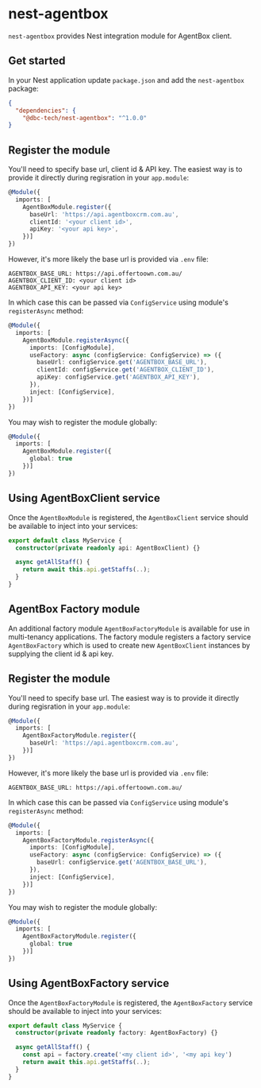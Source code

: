 # nest-agentbox

`nest-agentbox` provides Nest integration module for AgentBox client.

## Get started

In your Nest application update `package.json` and add the `nest-agentbox` package:

```json
{
  "dependencies": {
    "@dbc-tech/nest-agentbox": "^1.0.0"
}
```

## Register the module

You'll need to specify base url, client id & API key. The easiest way is to provide it directly during regisration in your `app.module`:

```typescript
@Module({
  imports: [
    AgentBoxModule.register({
      baseUrl: 'https://api.agentboxcrm.com.au',
      clientId: '<your client id>',
      apiKey: '<your api key>',
    })]
})
```

However, it's more likely the base url is provided via `.env` file:

```
AGENTBOX_BASE_URL: https://api.offertoown.com.au/
AGENTBOX_CLIENT_ID: <your client id>
AGENTBOX_API_KEY: <your api key>
```

In which case this can be passed via `ConfigService` using module's `registerAsync` method:

```typescript
@Module({
  imports: [
    AgentBoxModule.registerAsync({
      imports: [ConfigModule],
      useFactory: async (configService: ConfigService) => ({
        baseUrl: configService.get('AGENTBOX_BASE_URL'),
        clientId: configService.get('AGENTBOX_CLIENT_ID'),
        apiKey: configService.get('AGENTBOX_API_KEY'),
      }),
      inject: [ConfigService],
    })]
})
```

You may wish to register the module globally:

```typescript
@Module({
  imports: [
    AgentBoxModule.register({
      global: true
    })]
})
```

## Using AgentBoxClient service

Once the `AgentBoxModule` is registered, the `AgentBoxClient` service should be available to inject into your services:

```typescript
export default class MyService {
  constructor(private readonly api: AgentBoxClient) {}

  async getAllStaff() {
    return await this.api.getStaffs(..);
  }
}
```

## AgentBox Factory module

An additional factory module `AgentBoxFactoryModule` is available for use in multi-tenancy applications. The factory module registers a factory service `AgentBoxFactory` which is used to create new `AgentBoxClient` instances by supplying the client id & api key.

## Register the module

You'll need to specify base url. The easiest way is to provide it directly during regisration in your `app.module`:

```typescript
@Module({
  imports: [
    AgentBoxFactoryModule.register({
      baseUrl: 'https://api.agentboxcrm.com.au',
    })]
})
```

However, it's more likely the base url is provided via `.env` file:

```
AGENTBOX_BASE_URL: https://api.offertoown.com.au/
```

In which case this can be passed via `ConfigService` using module's `registerAsync` method:

```typescript
@Module({
  imports: [
    AgentBoxFactoryModule.registerAsync({
      imports: [ConfigModule],
      useFactory: async (configService: ConfigService) => ({
        baseUrl: configService.get('AGENTBOX_BASE_URL'),
      }),
      inject: [ConfigService],
    })]
})
```

You may wish to register the module globally:

```typescript
@Module({
  imports: [
    AgentBoxFactoryModule.register({
      global: true
    })]
})
```

## Using AgentBoxFactory service

Once the `AgentBoxFactoryModule` is registered, the `AgentBoxFactory` service should be available to inject into your services:

```typescript
export default class MyService {
  constructor(private readonly factory: AgentBoxFactory) {}

  async getAllStaff() {
    const api = factory.create('<my client id>', '<my api key')
    return await this.api.getStaffs(..);
  }
}
```
